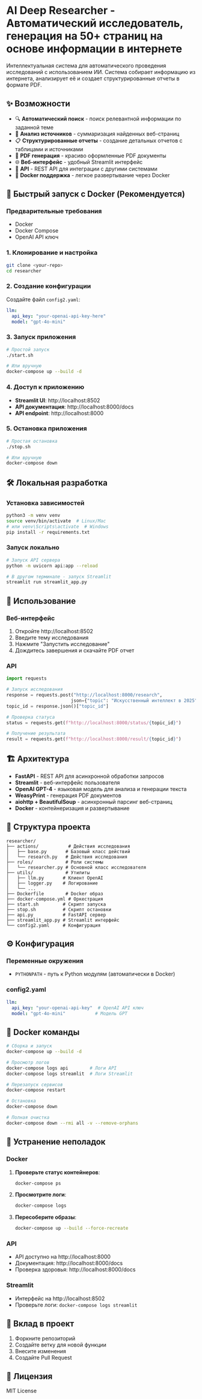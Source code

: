 # AI Deep Researcher - Автоматический исследователь, генерация на 50+ страниц на основе информации в интернете

Интеллектуальная система для автоматического проведения исследований с использованием ИИ. Система собирает информацию из интернета, анализирует её и создает структурированные отчеты в формате PDF.

## ✨ Возможности

- 🔍 **Автоматический поиск** - поиск релевантной информации по заданной теме
- 📄 **Анализ источников** - суммаризация найденных веб-страниц
- 📋 **Структурированные отчеты** - создание детальных отчетов с таблицами и источниками
- 📄 **PDF генерация** - красиво оформленные PDF документы
- 🌐 **Веб-интерфейс** - удобный Streamlit интерфейс
- 🚀 **API** - REST API для интеграции с другими системами
- 🐳 **Docker поддержка** - легкое развертывание через Docker

## 🚀 Быстрый запуск с Docker (Рекомендуется)

### Предварительные требования

- Docker
- Docker Compose
- OpenAI API ключ

### 1. Клонирование и настройка

```bash
git clone <your-repo>
cd researcher
```

### 2. Создание конфигурации

Создайте файл `config2.yaml`:

```yaml
llm:
  api_key: "your-openai-api-key-here"
  model: "gpt-4o-mini"
```

### 3. Запуск приложения

```bash
# Простой запуск
./start.sh

# Или вручную
docker-compose up --build -d
```

### 4. Доступ к приложению

- **Streamlit UI**: http://localhost:8502
- **API документация**: http://localhost:8000/docs
- **API endpoint**: http://localhost:8000

### 5. Остановка приложения

```bash
# Простая остановка
./stop.sh

# Или вручную
docker-compose down
```

## 🛠️ Локальная разработка

### Установка зависимостей

```bash
python3 -m venv venv
source venv/bin/activate  # Linux/Mac
# или venv\Scripts\activate  # Windows
pip install -r requirements.txt
```

### Запуск локально

```bash
# Запуск API сервера
python -m uvicorn api:app --reload

# В другом терминале - запуск Streamlit
streamlit run streamlit_app.py
```

## 📝 Использование

### Веб-интерфейс

1. Откройте http://localhost:8502
2. Введите тему исследования
3. Нажмите "Запустить исследование"
4. Дождитесь завершения и скачайте PDF отчет

### API

```python
import requests

# Запуск исследования
response = requests.post("http://localhost:8000/research", 
                        json={"topic": "Искусственный интеллект в 2025"})
topic_id = response.json()["topic_id"]

# Проверка статуса
status = requests.get(f"http://localhost:8000/status/{topic_id}")

# Получение результата
result = requests.get(f"http://localhost:8000/result/{topic_id}")
```

## 🏗️ Архитектура

- **FastAPI** - REST API для асинхронной обработки запросов
- **Streamlit** - веб-интерфейс пользователя
- **OpenAI GPT-4** - языковая модель для анализа и генерации текста
- **WeasyPrint** - генерация PDF документов
- **aiohttp + BeautifulSoup** - асинхронный парсинг веб-страниц
- **Docker** - контейнеризация и развертывание

## 📁 Структура проекта

```
researcher/
├── actions/           # Действия исследования
│   ├── base.py       # Базовый класс действий
│   └── research.py   # Действия исследования
├── roles/            # Роли системы
│   └── researcher.py # Основной класс исследователя
├── utils/            # Утилиты
│   ├── llm.py       # Клиент OpenAI
│   ├── logger.py    # Логирование
│   └── ...
├── Dockerfile        # Docker образ
├── docker-compose.yml # Оркестрация
├── start.sh         # Скрипт запуска
├── stop.sh          # Скрипт остановки
├── api.py           # FastAPI сервер
├── streamlit_app.py # Streamlit интерфейс
└── config2.yaml     # Конфигурация
```

## ⚙️ Конфигурация

### Переменные окружения

- `PYTHONPATH` - путь к Python модулям (автоматически в Docker)

### config2.yaml

```yaml
llm:
  api_key: "your-openai-api-key"  # OpenAI API ключ
  model: "gpt-4o-mini"           # Модель GPT
```

## 🐳 Docker команды

```bash
# Сборка и запуск
docker-compose up --build -d

# Просмотр логов
docker-compose logs api        # Логи API
docker-compose logs streamlit  # Логи Streamlit

# Перезапуск сервисов
docker-compose restart

# Остановка
docker-compose down

# Полная очистка
docker-compose down --rmi all -v --remove-orphans
```

## 🔧 Устранение неполадок

### Docker

1. **Проверьте статус контейнеров**:
   ```bash
   docker-compose ps
   ```

2. **Просмотрите логи**:
   ```bash
   docker-compose logs
   ```

3. **Пересоберите образы**:
   ```bash
   docker-compose up --build --force-recreate
   ```

### API

- API доступно на http://localhost:8000
- Документация: http://localhost:8000/docs
- Проверка здоровья: http://localhost:8000/docs

### Streamlit

- Интерфейс на http://localhost:8502
- Проверьте логи: `docker-compose logs streamlit`

## 🤝 Вклад в проект

1. Форкните репозиторий
2. Создайте ветку для новой функции
3. Внесите изменения
4. Создайте Pull Request

## 📄 Лицензия

MIT License 
